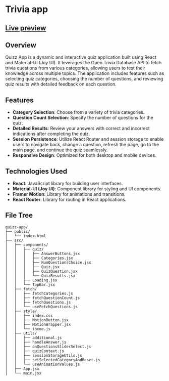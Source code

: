 # Trivia app

## [Live preview](https://trivia-joy-ui.netlify.app/)

## Overview

Quizz App is a dynamic and interactive quiz application built using React and Material-UI (Joy UI). It leverages the Open Trivia Database API to fetch trivia questions from various categories, allowing users to test their knowledge across multiple topics. The application includes features such as selecting quiz categories, choosing the number of questions, and reviewing quiz results with detailed feedback on each question.

## Features

- **Category Selection**: Choose from a variety of trivia categories.
- **Question Count Selection**: Specify the number of questions for the quiz.
- **Detailed Results**: Review your answers with correct and incorrect indications after completing the quiz.
- **Session Persistence**: Utilize React Router and session storage to enable users to navigate back, change a question, refresh the page, go to the main page, and continue the quiz seamlessly.
- **Responsive Design**: Optimized for both desktop and mobile devices.

## Technologies Used

- **React**: JavaScript library for building user interfaces.
- **Material-UI (Joy UI)**: Component library for styling and UI components.
- **Framer Motion**: Library for animations and transitions.
- **React Router**: Library for routing in React applications.

## File Tree

```plaintext
quizz-app/
├── public/
│   └── index.html
├── src/
│   ├── components/
│   │   ├── quiz/
│   │   │   ├── AnswerButtons.jsx
│   │   │   ├── Categories.jsx
│   │   │   ├── NumQuestionsChoice.jsx
│   │   │   ├── Quiz.jsx
│   │   │   ├── QuizQuestion.jsx
│   │   │   └── QuizResults.jsx
│   │   ├── Loading.jsx
│   │   └── TopBar.jsx
│   ├── fetch/
│   │   ├── fetchCategories.js
│   │   ├── fetchQuestionCount.js
│   │   ├── fetchQuestions.js
│   │   └── useFetchQuestions.js
│   ├── style/
│   │   ├── index.css
│   │   ├── MotionButton.jsx
│   │   ├── MotionWrapper.jsx
│   │   └── theme.js
│   ├── utils/
│   │   ├── additional.js
│   │   ├── handleAnswer.js
│   │   ├── onQuestionsSliderSelect.js
│   │   ├── quizContext.js
│   │   ├── sessionStorageUtils.js
│   │   ├── setSelectedCategoryAndReset.js
│   │   └── useAnimationValues.js
│   ├── App.jsx
│   └── main.jsx

